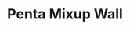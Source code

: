 ---
layout: default
modal-id: 1011
img: pentamixupwall
title: Penta Mixup Wall

youtube-link: https://www.youtube.com/watch?v=8vhYYlUDIKU
tp-museum-link: https://twistypuzzles.com/app/museum/museum_showitem.php?pkey=8530
tp-forum-link: https://twistypuzzles.com/forum/viewtopic.php?f=15&t=36448
#purchase-service: 
#purchase-link: 

description: The <a href="https://twistypuzzles.com/app/museum/museum_showitem.php?pkey=8530" target="_blank">Penta Mixup Wall</a> is what happens when the regular <a href="https://twistypuzzles.com/app/museum/museum_showitem.php?pkey=6307" target="_blank">Penta Mixup</a> is cut deeper, so it looks like a <a href="https://www.twistypuzzles.com/cgi-bin/puzzle.cgi?pkey=4934" target="_blank">Penta Nova</a>. Featured in the <a href="https://www.instagram.com/the_puzzle_advent_calendar/" target="_blank">Puzzle Advent Calendar</a> in <a href="https://www.youtube.com/playlist?list=PLtysvchxBCmSnEWlf4rPLDAtVJbD5wUAZ" target="_blank">2020</a>, it is the 2nd puzzle in the "Penta Mixup" series.
---
